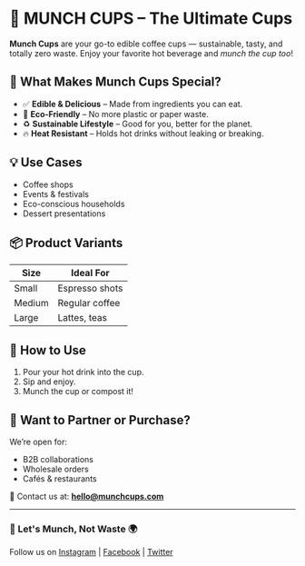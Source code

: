 # 🧁 MUNCH CUPS – The Ultimate Cups

**Munch Cups** are your go-to edible coffee cups — sustainable, tasty, and totally zero waste. Enjoy your favorite hot beverage and *munch the cup too*!

## 🌟 What Makes Munch Cups Special?

- ✅ **Edible & Delicious** – Made from ingredients you can eat.
- 🌱 **Eco-Friendly** – No more plastic or paper waste.
- ♻️ **Sustainable Lifestyle** – Good for you, better for the planet.
- 🔥 **Heat Resistant** – Holds hot drinks without leaking or breaking.

## 💡 Use Cases

- Coffee shops
- Events & festivals
- Eco-conscious households
- Dessert presentations

## 📦 Product Variants

| Size      | Ideal For       |
|-----------|-----------------|
| Small     | Espresso shots  |
| Medium    | Regular coffee  |
| Large     | Lattes, teas    |

## 🚀 How to Use

1. Pour your hot drink into the cup.
2. Sip and enjoy.
3. Munch the cup or compost it!

## 🛒 Want to Partner or Purchase?

We’re open for:
- B2B collaborations
- Wholesale orders
- Cafés & restaurants

📩 Contact us at: **hello@munchcups.com**

---

### 📣 Let's Munch, Not Waste 🌍
Follow us on [Instagram](#) | [Facebook](#) | [Twitter](#)

